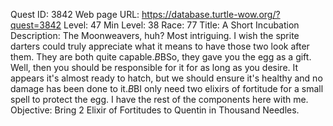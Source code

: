 Quest ID: 3842
Web page URL: https://database.turtle-wow.org/?quest=3842
Level: 47
Min Level: 38
Race: 77
Title: A Short Incubation
Description: The Moonweavers, huh? Most intriguing. I wish the sprite darters could truly appreciate what it means to have those two look after them. They are both quite capable.$B$BSo, they gave you the egg as a gift. Well, then you should be responsible for it for as long as you desire. It appears it's almost ready to hatch, but we should ensure it's healthy and no damage has been done to it.$B$BI only need two elixirs of fortitude for a small spell to protect the egg. I have the rest of the components here with me.
Objective: Bring 2 Elixir of Fortitudes to Quentin in Thousand Needles.

